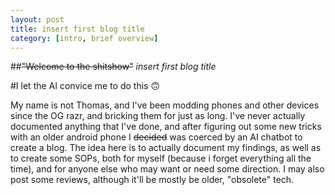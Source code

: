 ```yaml
---
layout: post
title: insert first blog title
category: [intro, brief overview]
---
```

##~~"Welcome to the shitshow"~~ *insert first blog title*

#I let the AI convice me to do this 🙃

My name is not Thomas, and I've been modding phones and other devices since the OG razr, and bricking them for just as long. I've never actually documented anything that I've done, and after figuring out
some new tricks with an older android phone I ~~decided~~ was coerced by an AI chatbot to create a blog. The idea here is to actually document my findings, as well as to create some SOPs,
both for myself (because i forget everything all the time), and for anyone else who may want or need some direction. I may also post some reviews, although it'll be mostly be older,
"obsolete" tech. 

